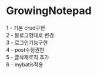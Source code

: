 # GrowingNotepad

1 - 기본 crud구현  
2 - 블로그형태로 변경  
3 - 로그인기능구현  
4 - post수정권한  
5 - 글삭제로직 추가  
6 - mybatis적용  